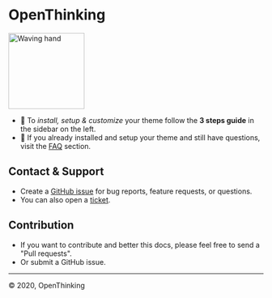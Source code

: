 # OpenThinking

<img src="https://emojipedia-us.s3.dualstack.us-west-1.amazonaws.com/thumbs/240/apple/237/waving-hand-sign_1f44b.png" width=150 alt="Waving hand">

- 🚀 To _install, setup & customize_ your theme follow the __3 steps guide__ in the sidebar on the left.
- 🎯 If you already installed and setup your theme and still have questions, visit the [FAQ](#faq) section.

## Contact & Support

- Create a [GitHub issue](https://github.com/openxthinking/master-docs/issues) for bug reports, feature requests, or questions.
- You can also open a [ticket](https://----.com/contact).

## Contribution

- If you want to contribute and better this docs, please feel free to send a "Pull requests".
- Or submit a GitHub issue.
---

&copy; 2020, OpenThinking

